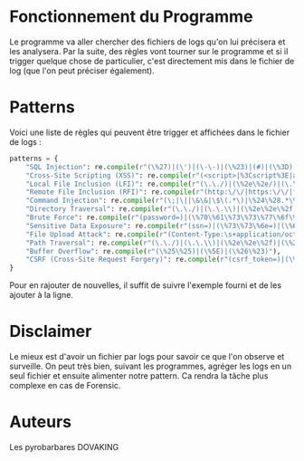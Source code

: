 # Fonctionnement du Programme

Le programme va aller chercher des fichiers de logs qu'on lui précisera et les analysera.
Par la suite, des règles vont tourner sur le programme et si il trigger quelque chose de particulier, c'est directement mis dans le fichier de log (que l'on peut préciser également).

# Patterns 

Voici une liste de règles qui peuvent être trigger et affichées dans le fichier de logs : 

```python
patterns = {
    "SQL Injection": re.compile(r"(\%27)|(\')|(\-\-)|(\%23)|(#)|(\%3D)|(\=)|(\%0[9D])|(\%20UNION\%20)|(\%20SELECT\%20)|(\%20DROP\%20)|(\%20INSERT\%20)"),
    "Cross-Site Scripting (XSS)": re.compile(r"(<script>|%3Cscript%3E|alert\(|<img\s+src=|<iframe|<svg|<onload|<body\s+onload|<div\s+onmouseover)"),
    "Local File Inclusion (LFI)": re.compile(r"(\.\./)|(\%2e\%2e/)|(\.\.\\)|(\%2e\%2e\\)|(/etc/passwd)|(\%2F%65%74%63%2F%70%61%73%73%77%64)"),
    "Remote File Inclusion (RFI)": re.compile(r"(http:\/\/|https:\/\/|ftp:\/\/|https\%3A\%2F\%2F|http\%3A\%2F\%2F|ftp\%3A\%2F\%2F)"),
    "Command Injection": re.compile(r"(\;|\||\&\&|\$\(.*\)|\%24\%28.*\%29|<\%20cmd\%20)|(\`)|(\%60)|(\%26%26)|(\%3B)|(\%7C)"),
    "Directory Traversal": re.compile(r"(\.\./)|(\.\.\\)|(\%2e\%2e\%2f)|(\%2e\%2e\%5c)|(\%2e\%2e\%2e\%2e)|(\%2e\%2e\%2e\%5c)|(\%2e\%2e\%2e\%2f)"),
    "Brute Force": re.compile(r"(password=)|(\%70\%61\%73\%73\%77\%6f\%72\%64=)|(\%70\%61\%73\%73=)|(\%75\%73\%65\%72\%6e\%61\%6d\%65=)|(\%75\%6e\%61\%6d\%65=)"),
    "Sensitive Data Exposure": re.compile(r"(ssn=)|(\%73\%73\%6e=)|(\%63\%72\%65\%64\%69\%74\%63\%61\%72\%64\%6e\%75\%6d\%62\%65\%72=)|(\%63\%63\%6e\%75\%6d\%62\%65\%72=)"),
    "File Upload Attack": re.compile(r"(Content-Type:\s+application/octet-stream)|(\.php)|(\.asp)|(\.jsp)|(\%2Ephp)|(\%2Easp)|(\%2Ejsp)"),
    "Path Traversal": re.compile(r"(\.\./)|(\.\.\\)|(\%2e\%2e\%2f)|(\%2e\%2e\%5c)|(\%2f\%2e\%2e\%2f)|(\%5c\%2e\%2e\%5c)"),
    "Buffer Overflow": re.compile(r"(\%25\%25)|(\%5E)|(\%26\%23)"),
    "CSRF (Cross-Site Request Forgery)": re.compile(r"(csrf_token=)|(\%63\%73\%72\%66\%5f\%74\%6f\%6b\%65\%6e=)"),
}
```
Pour en rajouter de nouvelles, il suffit de suivre l'exemple fourni et de les ajouter à la ligne. 


# Disclaimer

Le mieux est d'avoir un fichier par logs pour savoir ce que l'on observe et surveille. On peut très bien, suivant les programmes, agréger les logs en un seul fichier et ensuite alimenter notre pattern. Ca rendra la tâche plus complexe en cas de Forensic.

# Auteurs
Les pyrobarbares DOVAKING
